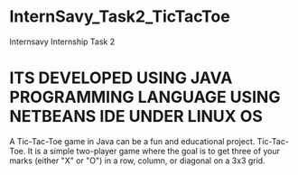 # InternSavy_Task2_TicTacToe
Internsavy Internship Task 2
# ITS DEVELOPED USING JAVA PROGRAMMING LANGUAGE USING NETBEANS IDE UNDER LINUX OS

A Tic-Tac-Toe game in Java can be a fun and educational project. Tic-Tac-Toe.
It is a simple two-player game where the goal is to get three of your marks (either "X" or "O") in a row, column, 
or diagonal on a 3x3 grid.
